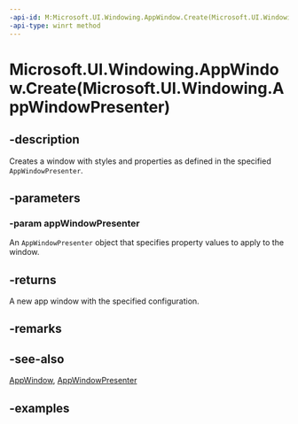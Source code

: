 ```yaml
---
-api-id: M:Microsoft.UI.Windowing.AppWindow.Create(Microsoft.UI.Windowing.AppWindowPresenter)
-api-type: winrt method
---
```


# Microsoft.UI.Windowing.AppWindow.Create(Microsoft.UI.Windowing.AppWindowPresenter)

<!--
public static Microsoft.UI.Windowing.AppWindow Create (Microsoft.UI.Windowing.AppWindowPresenter appWindowPresenter);
-->


## -description

Creates a window with styles and properties as defined in the specified `AppWindowPresenter`.

## -parameters

### -param appWindowPresenter

An `AppWindowPresenter` object that specifies property values to apply to the window.

## -returns

A new app window with the specified configuration.

## -remarks

## -see-also

[AppWindow](appwindow.md), [AppWindowPresenter](appwindowpresenter.md)

## -examples


